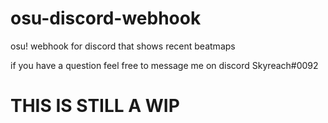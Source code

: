 # osu-discord-webhook

osu! webhook for discord that shows recent beatmaps

if you have a question feel free to message me on discord Skyreach#0092

# THIS IS STILL A WIP
